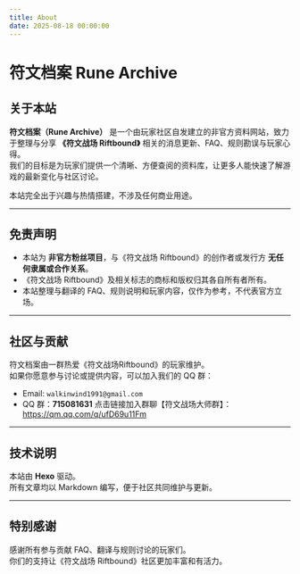 ```yaml
---
title: About
date: 2025-08-18 00:00:00
---
```


# 符文档案 Rune Archive

## 关于本站
**符文档案（Rune Archive）** 是一个由玩家社区自发建立的非官方资料网站，致力于整理与分享 **《符文战场 Riftbound》** 相关的消息更新、FAQ、规则勘误与玩家心得。  
我们的目标是为玩家们提供一个清晰、方便查阅的资料库，让更多人能快速了解游戏的最新变化与社区讨论。  

本站完全出于兴趣与热情搭建，不涉及任何商业用途。  

---

## 免责声明
- 本站为 **非官方粉丝项目**，与《符文战场 Riftbound》的创作者或发行方 **无任何隶属或合作关系**。  
- 《符文战场 Riftbound》及相关标志的商标和版权归其各自所有者所有。  
- 本站整理与翻译的 FAQ、规则说明和玩家内容，仅作为参考，不代表官方立场。  

---

## 社区与贡献
符文档案由一群热爱《符文战场Riftbound》的玩家维护。  
如果你愿意参与讨论或提供内容，可以加入我们的 QQ 群：  

- Email: `walkinwind1991@gmail.com`  
- QQ 群：**715081631** 点击链接加入群聊【符文战场大师群】：https://qm.qq.com/q/ufD69u11Fm

---

## 技术说明
本站由 **Hexo** 驱动。  
所有文章均以 Markdown 编写，便于社区共同维护与更新。  

---

## 特别感谢
感谢所有参与贡献 FAQ、翻译与规则讨论的玩家们。  
你们的支持让《符文战场 Riftbound》社区更加丰富和有活力。  
